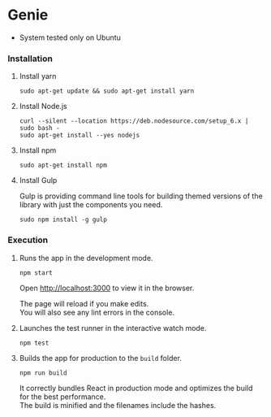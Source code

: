 
# Genie

* System tested only on Ubuntu

### Installation

1. Install yarn

    ```
    sudo apt-get update && sudo apt-get install yarn
    ```

2. Install Node.js

    ```
    curl --silent --location https://deb.nodesource.com/setup_6.x | sudo bash -
    sudo apt-get install --yes nodejs
    ```

3. Install npm

    ```
    sudo apt-get install npm
    ```
    
4. Install Gulp
    
    Gulp is providing command line tools for building themed versions of the library with just the components you need.<br>
    
    ```
    sudo npm install -g gulp
    ```

### Execution

1. Runs the app in the development mode.

    ```
    npm start
    ```
    
    Open [http://localhost:3000](http://localhost:3000) to view it in the browser.

    The page will reload if you make edits.<br>
    You will also see any lint errors in the console.

2. Launches the test runner in the interactive watch mode.
    ```
    npm test
    ```

3. Builds the app for production to the `build` folder.
    ```
    npm run build
    ```

    It correctly bundles React in production mode and optimizes the build for the best performance.<br>
    The build is minified and the filenames include the hashes.
